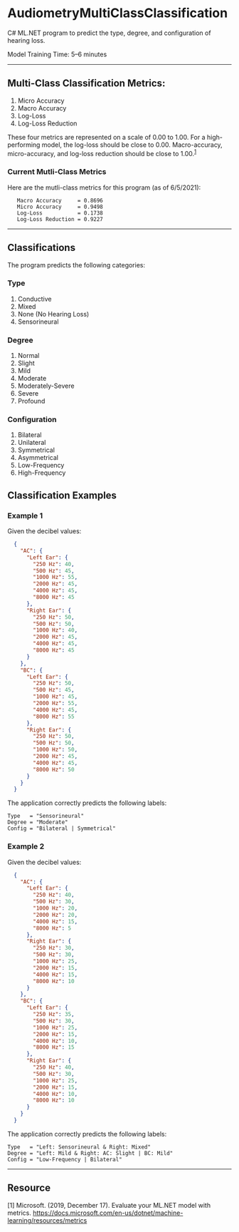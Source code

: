 # AudiometryMultiClassClassification

C# ML.NET program to predict the type, degree, and configuration of hearing loss.

Model Training Time: 5&ndash;6 minutes

---

## Multi-Class Classification Metrics:

1. Micro Accuracy
2. Macro Accuracy
3. Log-Loss
4. Log-Loss Reduction

These four metrics are represented on a scale of 0.00 to 1.00. For a high-performing model, the log-loss should be close to 0.00. Macro-accuracy, micro-accuracy, and log-loss reduction should be close to 1.00.<sup>[1](https://docs.microsoft.com/en-us/dotnet/machine-learning/resources/metrics)</sup>

### Current Mutli-Class Metrics

Here are the mutli-class metrics for this program (as of 6/5/2021):
```
   Macro Accuracy     = 0.8696
   Micro Accuracy     = 0.9498
   Log-Loss           = 0.1738
   Log-Loss Reduction = 0.9227
```

---

## Classifications

The program predicts the following categories:

### Type
1. Conductive
2. Mixed
3. None (No Hearing Loss)
4. Sensorineural

### Degree
1. Normal
2. Slight
3. Mild
4. Moderate
5. Moderately-Severe
6. Severe
7. Profound

### Configuration
1. Bilateral
2. Unilateral
3. Symmetrical
4. Asymmetrical
5. Low-Frequency
6. High-Frequency

## Classification Examples

### Example 1

Given the decibel values:
```json
  {
    "AC": {
      "Left Ear": {
        "250 Hz": 40,
        "500 Hz": 45,
        "1000 Hz": 55,
        "2000 Hz": 45,
        "4000 Hz": 45,
        "8000 Hz": 45
      },
      "Right Ear": {
        "250 Hz": 50,
        "500 Hz": 50,
        "1000 Hz": 40,
        "2000 Hz": 45,
        "4000 Hz": 45,
        "8000 Hz": 45
      }
    },
    "BC": {
      "Left Ear": {
        "250 Hz": 50,
        "500 Hz": 45,
        "1000 Hz": 45,
        "2000 Hz": 55,
        "4000 Hz": 45,
        "8000 Hz": 55
      },
      "Right Ear": {
        "250 Hz": 50,
        "500 Hz": 50,
        "1000 Hz": 50,
        "2000 Hz": 45,
        "4000 Hz": 45,
        "8000 Hz": 50
      }
    }
  }
```

The application correctly predicts the following labels:
```
Type   = "Sensorineural"
Degree = "Moderate"
Config = "Bilateral | Symmetrical"
```

### Example 2

Given the decibel values:
```json
  {
    "AC": {
      "Left Ear": {
        "250 Hz": 40,
        "500 Hz": 30,
        "1000 Hz": 20,
        "2000 Hz": 20,
        "4000 Hz": 15,
        "8000 Hz": 5
      },
      "Right Ear": {
        "250 Hz": 30,
        "500 Hz": 30,
        "1000 Hz": 25,
        "2000 Hz": 15,
        "4000 Hz": 15,
        "8000 Hz": 10
      }
    },
    "BC": {
      "Left Ear": {
        "250 Hz": 35,
        "500 Hz": 30,
        "1000 Hz": 25,
        "2000 Hz": 15,
        "4000 Hz": 10,
        "8000 Hz": 15
      },
      "Right Ear": {
        "250 Hz": 40,
        "500 Hz": 30,
        "1000 Hz": 25,
        "2000 Hz": 15,
        "4000 Hz": 10,
        "8000 Hz": 10
      }
    }
  }
```

The application correctly predicts the following labels:
```
Type   = "Left: Sensorineural & Right: Mixed"
Degree = "Left: Mild & Right: AC: Slight | BC: Mild"
Config = "Low-Frequency | Bilateral"
```

---

## Resource
[1] Microsoft. (2019, December 17). Evaluate your ML.NET model with metrics. https://docs.microsoft.com/en-us/dotnet/machine-learning/resources/metrics
